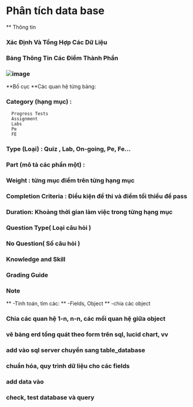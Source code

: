 # Phân tích data base 
** Thông tin
### Xác Định Và Tổng Hợp Các Dữ Liệu
### Bảng Thông Tin Các Điểm Thành Phần
###   ![image](https://user-images.githubusercontent.com/76523661/174473470-0efadd32-427b-475b-93a6-52d2a7179314.png) 
**Bố cục
**Các quan hệ từng bảng:
### Category (hạng mục) :
```
  Progress Tests 
  Assignment  
  Labs 
  Pe 
  FE
```
### Type (Loại) : Quiz , Lab, On-going, Pe, Fe...  
### Part (mô tả các phần một) :
### Weight : từng mục điểm trên từng hạng mục
### Completion Criteria : Điều kiện để thi và điểm tối thiểu để pass 
### Duration: Khoảng thời gian làm việc trong từng hạng mục 
###   Question Type( Loại câu hỏi )
###   No Question( Số câu hỏi )
###   Knowledge and Skill
###   Grading Guide
###   Note
** -Tính toán, tìm các:
** -Fields, Object
** -chia các object
### Chia các quan hệ 1-n, n-n, các mối quan hệ giữa object
### vẽ bảng erd tổng quát theo form trên sql, lucid chart, vv
### add vào sql server chuyển sang table_database
### chuẩn hóa, quy trình dữ liệu cho các fields
### add data vào 
### check, test database và query
